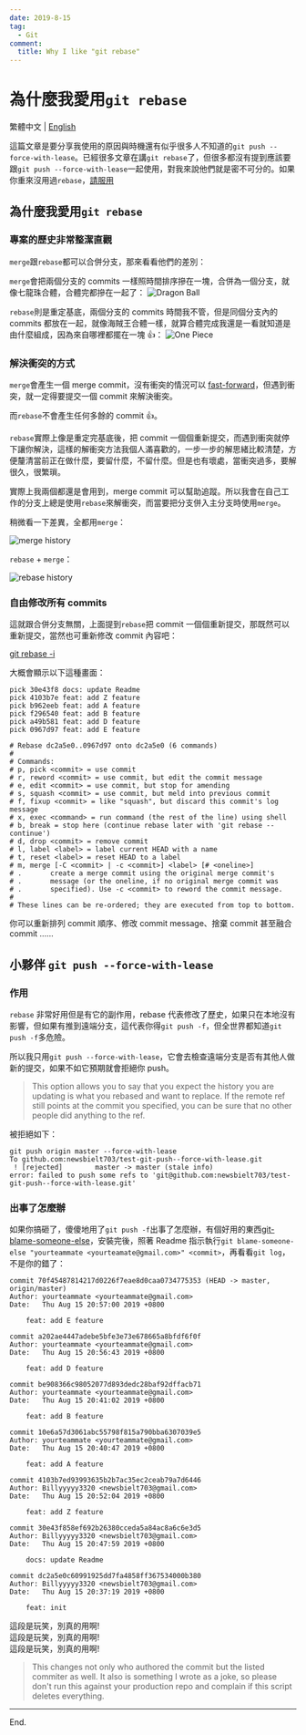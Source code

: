 ```yaml
---
date: 2019-8-15
tag:
  - Git
comment:
  title: Why I like "git rebase"
---
```


# 為什麼我愛用`git rebase`

繁體中文 | [English](/en/2019/08/15/why-I-like-git-rebase/)

這篇文章是要分享我使用的原因與時機還有似乎很多人不知道的`git push --force-with-lease`。已經很多文章在講`git rebase`了，但很多都沒有提到應該要跟`git push --force-with-lease`一起使用，對我來說他們就是密不可分的。如果你重來沒用過`rebase`，[請服用](https://git-scm.com/docs/git-rebase)

## 為什麼我愛用`git rebase`

### 專案的歷史非常整潔直觀

`merge`跟`rebase`都可以合併分支，那來看看他們的差別：

`merge`會把兩個分支的 commits 一樣照時間排序摻在一塊，合併為一個分支，就像七龍珠合體，合體完都摻在一起了：
![Dragon Ball](@assets/rebase/dragon-ball.gif)

`rebase`則是重定基底，兩個分支的 commits 時間我不管，但是同個分支內的 commits 都放在一起，就像海賊王合體一樣，就算合體完成我還是一看就知道是由什麼組成，因為來自哪裡都擺在一塊 👍：
![One Piece](@assets/rebase/one-piece.gif)

### 解決衝突的方式

`merge`會產生一個 merge commit，沒有衝突的情況可以 [fast-forward](https://git-scm.com/docs/git-merge#_fast_forward_merge)，但遇到衝突，就一定得要提交一個 commit 來解決衝突。

而`rebase`不會產生任何多餘的 commit 👍。

`rebase`實際上像是重定完基底後，把 commit 一個個重新提交，而遇到衝突就停下讓你解決，這樣的解衝突方法我個人滿喜歡的，一步一步的解思緒比較清楚，方便釐清當前正在做什麼，要留什麼，不留什麼。但是也有壞處，當衝突過多，要解很久，很繁瑣。

實際上我兩個都還是會用到，merge commit 可以幫助追蹤。所以我會在自己工作的分支上總是使用`rebase`來解衝突，而當要把分支併入主分支時使用`merge`。

稍微看一下差異，全都用`merge`：

![merge history](@assets/rebase/merge.png)

`rebase` + `merge`：

![rebase history](@assets/rebase/rebase.png)

### 自由修改所有 commits

這就跟合併分支無關，上面提到`rebase`把 commit 一個個重新提交，那既然可以重新提交，當然也可重新修改 commit 內容吧：

[git rebase -i](https://git-scm.com/docs/git-rebase#_interactive_mode)

大概會顯示以下這種畫面：

```
pick 30e43f8 docs: update Readme
pick 4103b7e feat: add Z feature
pick b962eeb feat: add A feature
pick f296540 feat: add B feature
pick a49b581 feat: add D feature
pick 0967d97 feat: add E feature

# Rebase dc2a5e0..0967d97 onto dc2a5e0 (6 commands)
#
# Commands:
# p, pick <commit> = use commit
# r, reword <commit> = use commit, but edit the commit message
# e, edit <commit> = use commit, but stop for amending
# s, squash <commit> = use commit, but meld into previous commit
# f, fixup <commit> = like "squash", but discard this commit's log message
# x, exec <command> = run command (the rest of the line) using shell
# b, break = stop here (continue rebase later with 'git rebase --continue')
# d, drop <commit> = remove commit
# l, label <label> = label current HEAD with a name
# t, reset <label> = reset HEAD to a label
# m, merge [-C <commit> | -c <commit>] <label> [# <oneline>]
# .       create a merge commit using the original merge commit's
# .       message (or the oneline, if no original merge commit was
# .       specified). Use -c <commit> to reword the commit message.
#
# These lines can be re-ordered; they are executed from top to bottom.
```

你可以重新排列 commit 順序、修改 commit message、捨棄 commit 甚至融合 commit ......

## 小夥伴 `git push --force-with-lease`

### 作用

`rebase` 非常好用但是有它的副作用，rebase 代表修改了歷史，如果只在本地沒有影響，但如果有推到遠端分支，這代表你得`git push -f`，但全世界都知道`git push -f`多危險。

所以我只用`git push --force-with-lease`，它會去檢查遠端分支是否有其他人做新的提交，如果不如它預期就會拒絕你 push。

> This option allows you to say that you expect the history you are updating is what you rebased and want to replace. If the remote ref still points at the commit you specified, you can be sure that no other people did anything to the ref.

被拒絕如下：

```shell
git push origin master --force-with-lease
To github.com:newsbielt703/test-git-push--force-with-lease.git
 ! [rejected]        master -> master (stale info)
error: failed to push some refs to 'git@github.com:newsbielt703/test-git-push--force-with-lease.git'
```

### 出事了怎麼辦

如果你搞砸了，傻傻地用了`git push -f`出事了怎麼辦，有個好用的東西[git-blame-someone-else](https://github.com/jayphelps/git-blame-someone-else)，安裝完後，照著 Readme 指示執行`git blame-someone-else "yourteammate <yourteamate@gmail.com>" <commit>`，再看看`git log`，不是你的錯了：

```
commit 70f45487814217d0226f7eae8d0caa0734775353 (HEAD -> master, origin/master)
Author: yourteammate <yourteammate@gmail.com>
Date:   Thu Aug 15 20:57:00 2019 +0800

    feat: add E feature

commit a202ae4447adebe5bfe3e73e678665a8bfdf6f0f
Author: yourteammate <yourteammate@gmail.com>
Date:   Thu Aug 15 20:56:43 2019 +0800

    feat: add D feature

commit be908366c98052077d893dedc28baf92dffacb71
Author: yourteammate <yourteammate@gmail.com>
Date:   Thu Aug 15 20:41:02 2019 +0800

    feat: add B feature

commit 10e6a57d3061abc55798f815a790bba6307039e5
Author: yourteammate <yourteammate@gmail.com>
Date:   Thu Aug 15 20:40:47 2019 +0800

    feat: add A feature

commit 4103b7ed93993635b2b7ac35ec2ceab79a7d6446
Author: Billyyyyy3320 <newsbielt703@gmail.com>
Date:   Thu Aug 15 20:52:04 2019 +0800

    feat: add Z feature

commit 30e43f858ef692b26380cceda5a84ac8a6c6e3d5
Author: Billyyyyy3320 <newsbielt703@gmail.com>
Date:   Thu Aug 15 20:47:59 2019 +0800

    docs: update Readme

commit dc2a5e0c60991925dd7fa4858ff367534000b380
Author: Billyyyyy3320 <newsbielt703@gmail.com>
Date:   Thu Aug 15 20:37:19 2019 +0800

    feat: init
```

這段是玩笑，別真的用啊!<br/>
這段是玩笑，別真的用啊!<br/>
這段是玩笑，別真的用啊!

> This changes not only who authored the commit but the listed commiter as well. It also is something I wrote as a joke, so please don't run this against your production repo and complain if this script deletes everything.

---

End.
